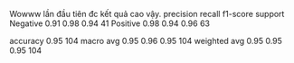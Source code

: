 Wowww lần đầu tiên đc kết quả cao vậy.
              precision    recall   f1-score   support
Negative        0.91        0.98      0.94        41
Positive        0.98        0.94      0.96        63

accuracy                              0.95       104
macro avg       0.95        0.96      0.95       104
weighted avg    0.95        0.95      0.95       104
